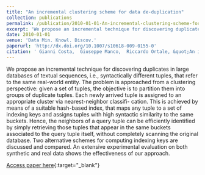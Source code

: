 ```yaml
---
title: "An incremental clustering scheme for data de-duplication"
collection: publications
permalink: /publication/2010-01-01-An-incremental-clustering-scheme-for-data-de-duplication
excerpt: 'We propose an incremental technique for discovering duplicates in large databases of textual sequences, i.e., syntactically different tuples, that refer to the same real-world entity. The problem is approached from a clustering perspective: given a set of tuples, the objective is to partition them into groups of duplicate tuples. Each newly arrived tuple is assigned to an appropriate cluster via nearest-neighbor classifi- cation. This is achieved by means of a suitable hash-based index, that maps any tuple to a set of indexing keys and assigns tuples with high syntactic similarity to the same buckets. Hence, the neighbors of a query tuple can be efficiently identified by simply retrieving those tuples that appear in the same buckets associated to the query tuple itself, without completely scanning the original database. Two alternative schemes for computing indexing keys are discussed and compared. An extensive experimental evaluation on both synthetic and real data shows the effectiveness of our approach.'
date: 2010-01-01
venue: 'Data Min. Knowl. Discov.'
paperurl: 'http://dx.doi.org/10.1007/s10618-009-0155-0'
citation: ' Gianni Costa,  Giuseppe Manco,  Riccardo Ortale, &quot;An incremental clustering scheme for data de-duplication.&quot; Data Min. Knowl. Discov., 2010.'
---
```

We propose an incremental technique for discovering duplicates in large databases of textual sequences, i.e., syntactically different tuples, that refer to the same real-world entity. The problem is approached from a clustering perspective: given a set of tuples, the objective is to partition them into groups of duplicate tuples. Each newly arrived tuple is assigned to an appropriate cluster via nearest-neighbor classifi- cation. This is achieved by means of a suitable hash-based index, that maps any tuple to a set of indexing keys and assigns tuples with high syntactic similarity to the same buckets. Hence, the neighbors of a query tuple can be efficiently identified by simply retrieving those tuples that appear in the same buckets associated to the query tuple itself, without completely scanning the original database. Two alternative schemes for computing indexing keys are discussed and compared. An extensive experimental evaluation on both synthetic and real data shows the effectiveness of our approach.

[Access paper here](http://dx.doi.org/10.1007/s10618-009-0155-0){:target="_blank"}
